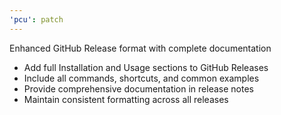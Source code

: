 ```yaml
---
'pcu': patch
---
```


Enhanced GitHub Release format with complete documentation

- Add full Installation and Usage sections to GitHub Releases
- Include all commands, shortcuts, and common examples
- Provide comprehensive documentation in release notes
- Maintain consistent formatting across all releases
